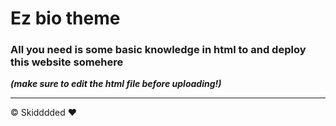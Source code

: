 # Ez bio theme
 ### All you need is some basic knowledge in html to and deploy this website somehere 
 ***(make sure to edit the html file before uploading!)***

------------
&copy; Skidddded ❤ 
